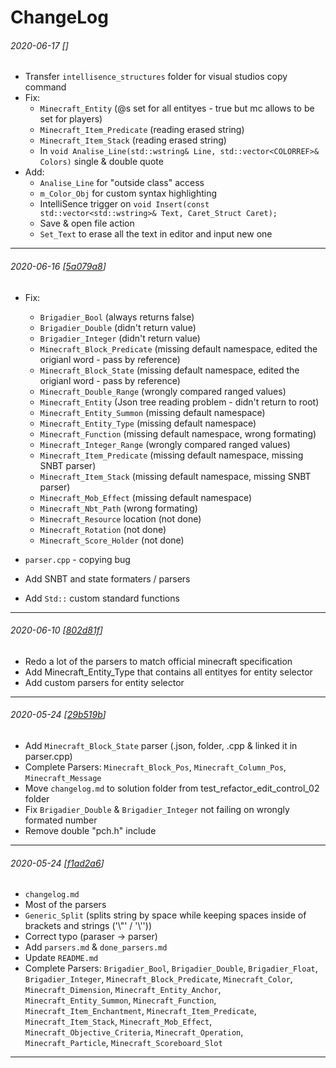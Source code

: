# ChangeLog


###### 2020-06-17 [[](https://github.com/danijel1023/MC_Command_IDE/commit/)]

 - Transfer `intellisence_structures` folder for visual studios copy command
 - Fix:
   - `Minecraft_Entity` (@s set for all entityes - true but mc allows to be set for players)
   - `Minecraft_Item_Predicate` (reading erased string)
   - `Minecraft_Item_Stack` (reading erased string)
   - In `void Analise_Line(std::wstring& Line, std::vector<COLORREF>& Colors)` single & double quote
 - Add:
   - `Analise_Line` for "outside class" access
   - `m_Color_Obj` for custom syntax highlighting
   - IntelliSence trigger on `void Insert(const std::vector<std::wstring>& Text, Caret_Struct Caret);`
   - Save & open file action
   - `Set_Text` to erase all the text in editor and input new one

---


###### 2020-06-16 [[5a079a8](https://github.com/danijel1023/MC_Command_IDE/commit/5a079a83994eda87f2834fe3c813e7c57bdb6b04)]

 - Fix:
   - `Brigadier_Bool` (always returns false)
   - `Brigadier_Double` (didn't return value)
   - `Brigadier_Integer` (didn't return value)
   - `Minecraft_Block_Predicate` (missing default namespace, edited the origianl word - pass by reference)
   - `Minecraft_Block_State` (missing default namespace, edited the origianl word - pass by reference)
   - `Minecraft_Double_Range` (wrongly compared ranged values)
   - `Minecraft_Entity` (Json tree reading problem - didn't return to root)
   - `Minecraft_Entity_Summon` (missing default namespace)
   - `Minecraft_Entity_Type` (missing default namespace)
   - `Minecraft_Function` (missing default namespace, wrong formating)
   - `Minecraft_Integer_Range` (wrongly compared ranged values)
   - `Minecraft_Item_Predicate` (missing default namespace, missing SNBT parser)
   - `Minecraft_Item_Stack` (missing default namespace, missing SNBT parser)
   - `Minecraft_Mob_Effect` (missing default namespace)
   - `Minecraft_Nbt_Path` (wrong formating)
   - `Minecraft_Resource` location (not done)
   - `Minecraft_Rotation` (not done)
   - `Minecraft_Score_Holder` (not done)

 - `parser.cpp` - copying bug
 - Add SNBT and state formaters / parsers
 - Add `Std::` custom standard functions

---


###### 2020-06-10 [[802d81f](https://github.com/danijel1023/MC_Command_IDE/commit/802d81f8c6e6f87954d8e5b411836449bce04204)]

 - Redo a lot of the parsers to match official minecraft specification
 - Add Minecraft_Entity_Type that contains all entityes for entity selector
 - Add custom parsers for entity selector

---


###### 2020-05-24 [[29b519b](https://github.com/danijel1023/MC_Command_IDE/commit/29b519b58cbdf406d97e1cf12ad75b7653f9d5fa)]

- Add `Minecraft_Block_State` parser (.json, folder, .cpp & linked it in parser.cpp)
- Complete Parsers:
`Minecraft_Block_Pos`,
`Minecraft_Column_Pos`,
`Minecraft_Message`
- Move `changelog.md` to solution folder from test_refactor_edit_control_02 folder
- Fix `Brigadier_Double` & `Brigadier_Integer` not failing on wrongly formated number
- Remove double "pch.h" include
---


###### 2020-05-24 [[f1ad2a6](https://github.com/danijel1023/MC_Command_IDE/commit/f1ad2a6314dbb9636bb5440dc8b9c514c67689e4)]

- `changelog.md`
- Most of the parsers
- `Generic_Split` (splits string by space while keeping spaces inside of brackets and strings ('\\"' / '\\''))
- Correct typo (paraser -> parser)
- Add `parsers.md` & `done_parsers.md`
- Update `README.md`
- Complete Parsers:
`Brigadier_Bool`,
`Brigadier_Double`,
`Brigadier_Float`,
`Brigadier_Integer`,
`Minecraft_Block_Predicate`,
`Minecraft_Color`,
`Minecraft_Dimension`,
`Minecraft_Entity_Anchor`,
`Minecraft_Entity_Summon`,
`Minecraft_Function`,
`Minecraft_Item_Enchantment`,
`Minecraft_Item_Predicate`,
`Minecraft_Item_Stack`,
`Minecraft_Mob_Effect`,
`Minecraft_Objective_Criteria`,
`Minecraft_Operation`,
`Minecraft_Particle`,
`Minecraft_Scoreboard_Slot`
---




